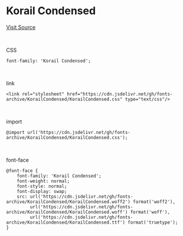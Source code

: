 # Korail Condensed

[Visit Source](https://info.korail.com/info/contents.do?key=721)

&nbsp;

CSS

```
font-family: 'Korail Condensed';
```

&nbsp;

link

```
<link rel="stylesheet" href="https://cdn.jsdelivr.net/gh/fonts-archive/KorailCondensed/KorailCondensed.css" type="text/css"/>
```

&nbsp;

import

```
@import url('https://cdn.jsdelivr.net/gh/fonts-archive/KorailCondensed/KorailCondensed.css');
```

&nbsp;

font-face

```
@font-face {
    font-family: 'Korail Condensed';
    font-weight: normal;
    font-style: normal;
    font-display: swap;
    src: url('https://cdn.jsdelivr.net/gh/fonts-archive/KorailCondensed/KorailCondensed.woff2') format('woff2'),
         url('https://cdn.jsdelivr.net/gh/fonts-archive/KorailCondensed/KorailCondensed.woff') format('woff'),
         url('https://cdn.jsdelivr.net/gh/fonts-archive/KorailCondensed/KorailCondensed.ttf') format('truetype');
}
```
